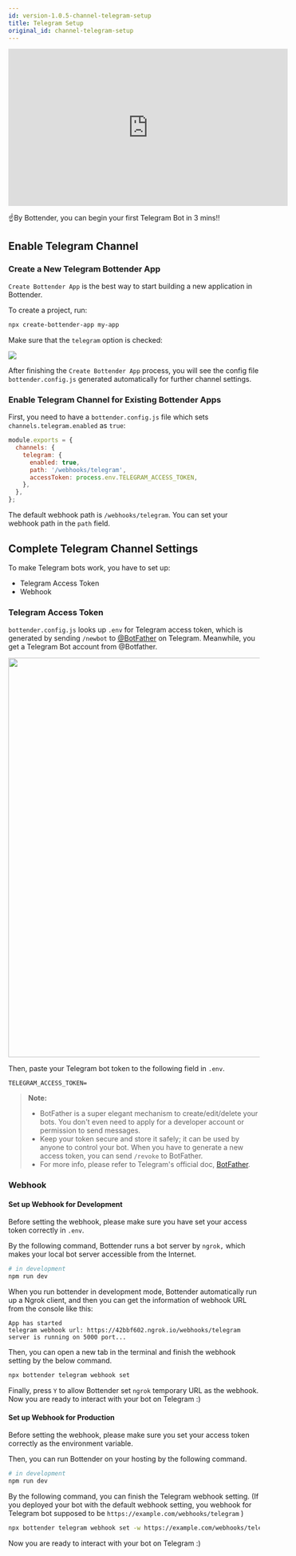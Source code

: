 ```yaml
---
id: version-1.0.5-channel-telegram-setup
title: Telegram Setup
original_id: channel-telegram-setup
---
```


<iframe width="560" height="315" src="https://www.youtube.com/embed/h5Mg8gNp8vk" frameborder="0" allow="accelerometer; autoplay; encrypted-media; gyroscope; picture-in-picture" allowfullscreen></iframe>

<br/>

☝️By Bottender, you can begin your first Telegram Bot in 3 mins!!

## Enable Telegram Channel

### Create a New Telegram Bottender App

`Create Bottender App` is the best way to start building a new application in Bottender.

To create a project, run:

```sh
npx create-bottender-app my-app
```

Make sure that the `telegram` option is checked:

![](https://user-images.githubusercontent.com/3382565/67851226-f2b7f200-fb44-11e9-951d-c0050db88ed3.png)

After finishing the `Create Bottender App` process, you will see the config file `bottender.config.js` generated automatically for further channel settings.

### Enable Telegram Channel for Existing Bottender Apps

First, you need to have a `bottender.config.js` file which sets `channels.telegram.enabled` as `true`:

```js
module.exports = {
  channels: {
    telegram: {
      enabled: true,
      path: '/webhooks/telegram',
      accessToken: process.env.TELEGRAM_ACCESS_TOKEN,
    },
  },
};
```

The default webhook path is `/webhooks/telegram`. You can set your webhook path in the `path` field.

## Complete Telegram Channel Settings

To make Telegram bots work, you have to set up:

- Telegram Access Token
- Webhook

### Telegram Access Token

`bottender.config.js` looks up `.env` for Telegram access token, which is generated by sending `/newbot` to [@BotFather](https://t.me/BotFather) on Telegram. Meanwhile, you get a Telegram Bot account from @Botfather.

 <p><img width="800px" src="https://user-images.githubusercontent.com/662387/71246889-9312e180-2352-11ea-97da-9a5adc014fda.png"></p>

Then, paste your Telegram bot token to the following field in `.env`.

```
TELEGRAM_ACCESS_TOKEN=
```

> **Note:**
>
> - BotFather is a super elegant mechanism to create/edit/delete your bots. You don't even need to apply for a developer account or permission to send messages.
> - Keep your token secure and store it safely; it can be used by anyone to control your bot. When you have to generate a new access token, you can send `/revoke` to BotFather.
> - For more info, please refer to Telegram's official doc, [BotFather](https://core.telegram.org/bots#6-botfather).

### Webhook

#### Set up Webhook for Development

Before setting the webhook, please make sure you have set your access token correctly in `.env`.

By the following command, Bottender runs a bot server by `ngrok,` which makes your local bot server accessible from the Internet.

```sh
# in development
npm run dev
```

When you run bottender in development mode, Bottender automatically run up a Ngrok client, and then you can get the information of webhook URL from the console like this:

```
App has started
telegram webhook url: https://42bbf602.ngrok.io/webhooks/telegram
server is running on 5000 port...
```

Then, you can open a new tab in the terminal and finish the webhook setting by the below command.

```sh
npx bottender telegram webhook set
```

Finally, press `Y` to allow Bottender set `ngrok` temporary URL as the webhook. Now you are ready to interact with your bot on Telegram :)

#### Set up Webhook for Production

Before setting the webhook, please make sure you set your access token correctly as the environment variable.

Then, you can run Bottender on your hosting by the following command.

```sh
# in development
npm run dev
```

By the following command, you can finish the Telegram webhook setting. (If you deployed your bot with the default webhook setting, you webhook for Telegram bot supposed to be `https://example.com/webhooks/telegram` )

```sh
npx bottender telegram webhook set -w https://example.com/webhooks/telegram
```

Now you are ready to interact with your bot on Telegram :)
